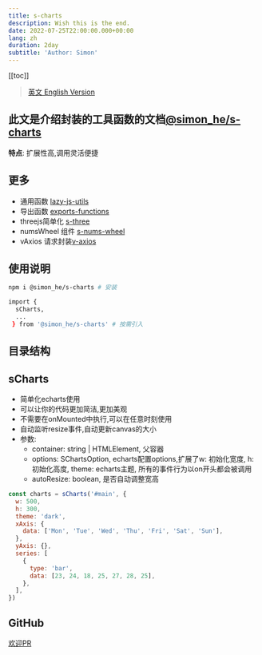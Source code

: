 ```yaml
---
title: s-charts
description: Wish this is the end.
date: 2022-07-25T22:00:00.000+00:00
lang: zh
duration: 2day
subtitle: 'Author: Simon'
---
```


<script setup lang="ts">
const directoryList = {
  "sCharts":"echarts封装函数",
}
</script>

[[toc]]

> [英文 English Version](/posts/charts)

## 此文是介绍封装的工具函数的文档[@simon_he/s-charts](https://www.npmjs.com/package/@simon_he/s-charts)

<div flex="~" items-center><strong>特点</strong>: 扩展性高,调用灵活便捷 <span i-fluent:flash-28-filled bg-amber  /></div>

## 更多
- 通用函数 [lazy-js-utils](/posts/ToolsFunction-zh)
- 导出函数 [exports-functions](/posts/exportsfunction-zh)
- threejs简单化 [s-three](/posts/threejs-zh)
- numsWheel 组件 [s-nums-wheel](/posts/numsWheel)
- vAxios 请求封装[v-axios](/posts/vAxios)

## 使用说明
```bash
npm i @simon_he/s-charts # 安装

import { 
  sCharts,
  ...
 } from '@simon_he/s-charts' # 按需引入

```

## 目录结构
<Directory type="zh" :lists="directoryList"></Directory>


## sCharts
- 简单化echarts使用
- 可以让你的代码更加简洁,更加美观
- 不需要在onMounted中执行,可以在任意时刻使用
- 自动监听resize事件,自动更新canvas的大小
- 参数:
  - container: string | HTMLElement, 父容器
  - options: SChartsOption, echarts配置options,扩展了w: 初始化宽度, h: 初始化高度, theme: echarts主题, 所有的事件行为以on开头都会被调用
  - autoResize: boolean, 是否自动调整宽高
```javascript
const charts = sCharts('#main', {
  w: 500,
  h: 300,
  theme: 'dark',
  xAxis: {
    data: ['Mon', 'Tue', 'Wed', 'Thu', 'Fri', 'Sat', 'Sun'],
  },
  yAxis: {},
  series: [
    {
      type: 'bar',
      data: [23, 24, 18, 25, 27, 28, 25],
    },
  ],
})
```

## GitHub
[欢迎PR](https://github.com/Simon-He95/sCharts)
